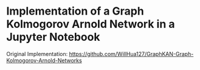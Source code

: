 # Implementation of a Graph Kolmogorov Arnold Network in a Jupyter Notebook

Original Implementation: https://github.com/WillHua127/GraphKAN-Graph-Kolmogorov-Arnold-Networks
